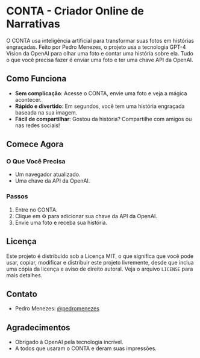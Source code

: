 # CONTA - Criador Online de Narrativas

O CONTA usa inteligência artificial para transformar suas fotos em histórias engraçadas. Feito por Pedro Menezes, o projeto usa a tecnologia GPT-4 Vision da OpenAI para olhar uma foto e contar uma história sobre ela. Tudo o que você precisa fazer é enviar uma foto e ter uma chave API da OpenAI.

## Como Funciona

- **Sem complicação**: Acesse o CONTA, envie uma foto e veja a mágica acontecer.
- **Rápido e divertido**: Em segundos, você tem uma história engraçada baseada na sua imagem.
- **Fácil de compartilhar**: Gostou da história? Compartilhe com amigos ou nas redes sociais!

## Comece Agora

### O Que Você Precisa

- Um navegador atualizado.
- Uma chave da API da OpenAI.

### Passos

1. Entre no CONTA.
2. Clique em ⚙️ para adicionar sua chave da API da OpenAI.
3. Envie uma foto e receba sua história.


## Licença

Este projeto é distribuído sob a Licença MIT, o que significa que você pode usar, copiar, modificar e distribuir este projeto livremente, desde que inclua uma cópia da licença e aviso de direito autoral. Veja o arquivo `LICENSE` para mais detalhes.

## Contato

- Pedro Menezes: [@pedromenezes](https://twitter.com/pedromenezes)

## Agradecimentos

- Obrigado à OpenAI pela tecnologia incrível.
- A todos que usaram o CONTA e deram suas impressões.
